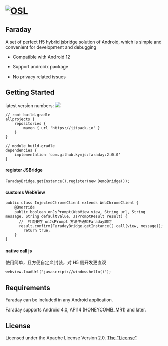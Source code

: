 [![OSL](https://kymjs.com/qiniu/image/logo3.png)](https://kymjs.com/works/)
=================


## Faraday

A set of perfect H5 hybrid jsbridge solution of Android, which is simple and convenient for development and debugging

* Compatible with Android 12

* Support androidx package

* No privacy related issues

## Getting Started

latest version numbers: [![](https://jitpack.io/v/kymjs/Faraday.svg)](https://jitpack.io/#kymjs/Faraday)

```
// root build.gradle
allprojects {
    repositories {
        maven { url 'https://jitpack.io' }
    }
}

// module build.gradle
dependencies {
    implementation 'com.github.kymjs:faraday:2.0.0'
}
```  

#### register JSBridge

```
FaradayBridge.getInstance().register(new DemoBridge());
```

#### customs WebView

```
public class InjectedChromeClient extends WebChromeClient {
    @Override
    public boolean onJsPrompt(WebView view, String url, String message, String defaultValue, JsPromptResult result) {
      //  只需要在 onJsPrompt 方法中通知Faraday即可
      result.confirm(FaradayBridge.getInstance().call(view, message));
        return true;
    }
}
```

#### native call js

使用简单，且方便自定义封装，对 H5 侧开发更直观  

```
webview.loadUrl("javascript://window.hello()");
```



## Requirements

Faraday can be included in any Android application.  

Faraday supports Android 4.0, API14 (HONEYCOMB_MR1) and later.  

## License

Licensed under the Apache License Version 2.0.  [The "License"](http://www.apache.org/licenses/LICENSE-2.0)  
